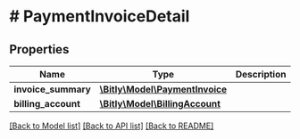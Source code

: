 # # PaymentInvoiceDetail

## Properties

Name | Type | Description | Notes
------------ | ------------- | ------------- | -------------
**invoice_summary** | [**\Bitly\Model\PaymentInvoice**](.md) |  | [optional]
**billing_account** | [**\Bitly\Model\BillingAccount**](.md) |  | [optional]

[[Back to Model list]](../../README.md#models) [[Back to API list]](../../README.md#endpoints) [[Back to README]](../../README.md)
